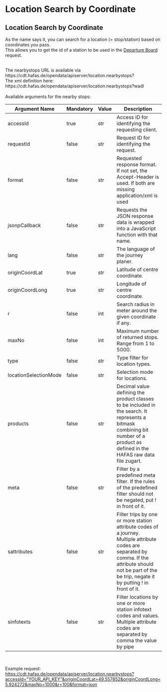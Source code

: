 # Location Search by Coordinate
## Location Search by Coordinate
As the name says it, you can search for a location (= stop/station) based on coordinates you pass.<br>
This allows you to get the id of a station to be used in the [Departure Board](Departure_Board.md) request.<br>

<br>
The nearbystops URL is available via https://cdt.hafas.de/opendata/apiserver/location.nearbystops?<br>
The xml definition here: https://cdt.hafas.de/opendata/apiserver/location.nearbystops?wadl<br>
<br>
Available arguments for the nearby stops:<br>

| Argument Name | Mandatory | Value | Description                                         |
| ------------- | --------- | ----- | -----------                                         |
| accessId      | true      | str   | Access ID for identifying the requesting client.    |
| requestId     | false     | str   | Request ID for identifying the request.             |
| format        | false     | str   | Requested response format. If not set, the Accept-Header is used. If both are missing application/xml is used |
| jsonpCallback | false     | str   | Requests the JSON response data is wrapped into a JavaScript function with that name. |
| lang          | false     | str   | The language of the journey planer.                  |
| originCoordLat| true      | str   | Latitude of centre coordinate.                        |
| originCoordLong | true    | str   | Longitude of centre coordinate.                       |
| r             | false     | int   | Search radius in meter around the given coordinate if any. |
| maxNo         | false     | int   | Maximum number of returned stops. Range from 1 to 5000. |
| type          | false     | str   | Type filter for location types. |
| locationSelectionMode | false     | str   | Selection mode for locations. |
| products      | false     | str   | Decimal value defining the product classes to be included in the search. It represents a bitmask combining bit number of a product as defined in the HAFAS raw data file zugart. |
| meta          | false     | str   | Filter by a predefined meta filter. If the rules of the predefined filter should not be negated, put ! in front of it. |
| sattributes   | false     | str   | Filter trips by one or more station attribute codes of a journey. Multiple attribute codes are separated by comma. If the attribute should not be part of the be trip, negate it by putting ! in front of it. |
| sinfotexts    | false     | str   | Filter locations by one or more station infotext codes and values. Multiple attribute codes are separated by comma the value by pipe |
<br>

Example request:<br>
https://cdt.hafas.de/opendata/apiserver/location.nearbystops?accessId="YOUR_API_KEY"&originCoordLat=49.557852&originCoordLong=5.924272&maxNo=1000&r=100&format=json

<br><br>
